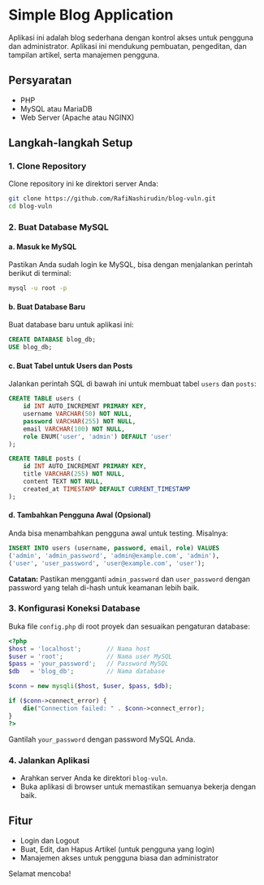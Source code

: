 # Simple Blog Application

Aplikasi ini adalah blog sederhana dengan kontrol akses untuk pengguna dan administrator. Aplikasi ini mendukung pembuatan, pengeditan, dan tampilan artikel, serta manajemen pengguna.

## Persyaratan
- PHP
- MySQL atau MariaDB
- Web Server (Apache atau NGINX)

## Langkah-langkah Setup

### 1. Clone Repository
Clone repository ini ke direktori server Anda:

```bash
git clone https://github.com/RafiNashirudin/blog-vuln.git
cd blog-vuln
```

### 2. Buat Database MySQL

#### a. Masuk ke MySQL
Pastikan Anda sudah login ke MySQL, bisa dengan menjalankan perintah berikut di terminal:

```bash
mysql -u root -p
```

#### b. Buat Database Baru
Buat database baru untuk aplikasi ini:

```sql
CREATE DATABASE blog_db;
USE blog_db;
```

#### c. Buat Tabel untuk Users dan Posts
Jalankan perintah SQL di bawah ini untuk membuat tabel `users` dan `posts`:

```sql
CREATE TABLE users (
    id INT AUTO_INCREMENT PRIMARY KEY,
    username VARCHAR(50) NOT NULL,
    password VARCHAR(255) NOT NULL,
    email VARCHAR(100) NOT NULL,
    role ENUM('user', 'admin') DEFAULT 'user'
);

CREATE TABLE posts (
    id INT AUTO_INCREMENT PRIMARY KEY,
    title VARCHAR(255) NOT NULL,
    content TEXT NOT NULL,
    created_at TIMESTAMP DEFAULT CURRENT_TIMESTAMP
);
```

#### d. Tambahkan Pengguna Awal (Opsional)
Anda bisa menambahkan pengguna awal untuk testing. Misalnya:

```sql
INSERT INTO users (username, password, email, role) VALUES
('admin', 'admin_password', 'admin@example.com', 'admin'),
('user', 'user_password', 'user@example.com', 'user');
```

**Catatan:** Pastikan mengganti `admin_password` dan `user_password` dengan password yang telah di-hash untuk keamanan lebih baik.

### 3. Konfigurasi Koneksi Database
Buka file `config.php` di root proyek dan sesuaikan pengaturan database:

```php
<?php
$host = 'localhost';       // Nama host
$user = 'root';            // Nama user MySQL
$pass = 'your_password';   // Password MySQL
$db   = 'blog_db';         // Nama database

$conn = new mysqli($host, $user, $pass, $db);

if ($conn->connect_error) {
    die("Connection failed: " . $conn->connect_error);
}
?>
```

Gantilah `your_password` dengan password MySQL Anda.

### 4. Jalankan Aplikasi
- Arahkan server Anda ke direktori `blog-vuln`.
- Buka aplikasi di browser untuk memastikan semuanya bekerja dengan baik.

## Fitur
- Login dan Logout
- Buat, Edit, dan Hapus Artikel (untuk pengguna yang login)
- Manajemen akses untuk pengguna biasa dan administrator


Selamat mencoba!
